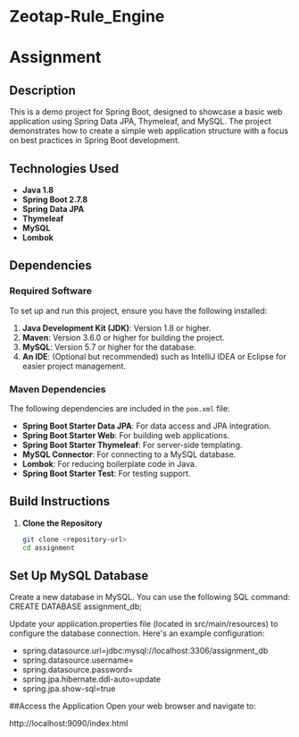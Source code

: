 # Zeotap-Rule_Engine
# Assignment

## Description
This is a demo project for Spring Boot, designed to showcase a basic web application using Spring Data JPA, Thymeleaf, and MySQL. The project demonstrates how to create a simple web application structure with a focus on best practices in Spring Boot development.

## Technologies Used
- **Java 1.8**
- **Spring Boot 2.7.8**
- **Spring Data JPA**
- **Thymeleaf**
- **MySQL**
- **Lombok**

## Dependencies

### Required Software
To set up and run this project, ensure you have the following installed:

1. **Java Development Kit (JDK)**: Version 1.8 or higher.
2. **Maven**: Version 3.6.0 or higher for building the project.
3. **MySQL**: Version 5.7 or higher for the database.
4. **An IDE**: (Optional but recommended) such as IntelliJ IDEA or Eclipse for easier project management.

### Maven Dependencies
The following dependencies are included in the `pom.xml` file:

- **Spring Boot Starter Data JPA**: For data access and JPA integration.
- **Spring Boot Starter Web**: For building web applications.
- **Spring Boot Starter Thymeleaf**: For server-side templating.
- **MySQL Connector**: For connecting to a MySQL database.
- **Lombok**: For reducing boilerplate code in Java.
- **Spring Boot Starter Test**: For testing support.

## Build Instructions

1. **Clone the Repository**
   ```bash
   git clone <repository-url>
   cd assignment


## Set Up MySQL Database

Create a new database in MySQL. You can use the following SQL command:
CREATE DATABASE assignment_db;

Update your application.properties file (located in src/main/resources) to configure the database connection. Here's an example configuration:

- spring.datasource.url=jdbc:mysql://localhost:3306/assignment_db
- spring.datasource.username=<your-username>
- spring.datasource.password=<your-password>
- spring.jpa.hibernate.ddl-auto=update
- spring.jpa.show-sql=true   

##Access the Application Open your web browser and navigate to:

http://localhost:9090/index.html
